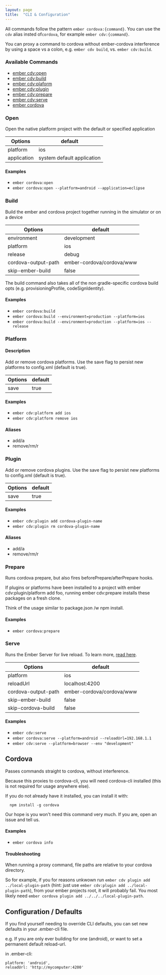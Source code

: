 ```yaml
---
layout: page
title:  "CLI & Configuration"
---
```


All commands follow the pattern `ember cordova:{command}`. You can use the `cdv` alias
insted of`cordova`, for example `ember cdv:{command}`.

You can proxy a command to cordova without ember-cordova interference by using a space vs a colon, e.g. `ember cdv build`, vs. `ember cdv:build`.

### Available Commands
* [ember cdv:open](#open)
* [ember cdv:build](#build)
* [ember cdv:plaform](#platform)
* [ember cdv:plugin](#plugin)
* [ember cdv:prepare](#prepare)
* [ember cdv:serve](#serve)
* [ember cordova](#cordova)

### Open

Open the native platform project with the default or specified application

| Options  | default |
|----------|---------|
| platform | ios     |
| application | system default application |

#### Examples
+ `ember cordova:open`
+ `ember cordova:open --platform=android --application=eclipse`

### Build

Build the ember and cordova project together running in the simulator or on a device

| Options     | default   |
|------------ |---------- |
| environment | development|
| platform    | ios |
| release     | debug |
| cordova-output-path | ember-cordova/cordova/www |
| skip-ember-build | false |

The build command also takes all of the non gradle-specific cordova build opts (e.g. provisioningProfile, codeSignIdentity).

#### Examples
+ `ember cordova:build`
+ `ember cordova:build --environment=production --platform=ios`
+ `ember cordova:build --environment=production --platform=ios --release`

### Platform

#### Description
Add or remove cordova platforms. Use the save flag to persist new
platforms to config.xml (default is true).

| Options | default |
|---------|---------|
| save    | true |

#### Examples
+ `ember cdv:platform add ios`
+ `ember cdv:platform remove ios`

#### Aliases
+ add/a
+ remove/rm/r

### Plugin

Add or remove cordova plugins. Use the save flag to persist new
platforms to config.xml (default is true).

| Options  | default |
|---------|---------|
| save    | true |

#### Examples
+ `ember cdv:plugin add cordova-plugin-name`
+ `ember cdv:plugin rm cordova-plugin-name`

#### Aliases
+ add/a
+ remove/rm/r

### Prepare

Runs cordova prepare, but also fires beforePrepare/afterPrepare hooks.

If plugins or platforms have been installed to a project with ember
cdv:plugin/platform add foo, running ember cdv:prepare installs these
packages on a fresh clone.

Think of the usage similar to package.json /w npm install.

#### Examples
+ `ember cordova:prepare`

### Serve

Runs the Ember Server for live reload. To learn more, [read
here](/pages/live_reload).

| Options    | default |
|---------  |---------|
| platform  | ios |
| reloadUrl | localhost:4200 |
| cordova-output-path| ember-cordova/cordova/www |
| skip-ember-build | false |
| skip-cordova-build | false |

#### Examples
+ `ember cdv:serve`
+ `ember cordova:serve --platform=android --reloadUrl=192.168.1.1`
+ `ember cdv:serve --platform=browser --env "development"`

## Cordova

Passes commands straight to cordova, without interference.

Because this proxies to cordova-cli, you will need cordova-cli installed
(this is not required for usage anywhere else).

If you do not already have it installed, you can install it with:

```
  npm install -g cordova
```

Our hope is you won't need this command very much. If you are, open
an issue and tell us.

#### Examples
+ `ember cordova info`

#### Troubleshooting

When running a proxy command, file paths are relative to
your cordova directory.

So for example, if you for reasons unkwown run `ember cdv plugin add ../local-plugin-path`
(hint: just use `ember cdv:plugin add ../local-plugin-path`), from your
ember projects root, it will probably fail. You most likely need `ember
cordova plugin add ../../../local-plugin-path`.

## Configuration / Defaults

If you find yourself needing to override CLI defaults, you can set
new defaults in your .ember-cli file.

e.g. If you are only ever building for one (android), or want to
set a permanent default reload-url.

in .ember-cli:

```
platform: 'android',
reloadUrl: 'http://mycomputer:4200'
```

